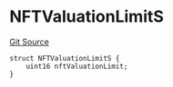 # NFTValuationLimitS
[Git Source](https://github.com/thrackle-io/tron/blob/418593f8a1f14afa022635321794b26239d6f80e/src/client/token/handler/diamond/RuleStorage.sol)


```solidity
struct NFTValuationLimitS {
    uint16 nftValuationLimit;
}
```

